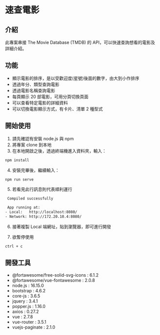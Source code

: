# 速查電影

## 介紹
此專案串接 The Movie Database (TMDB) 的 API，可以快速查詢想看的電影及詳細介紹。

## 功能
- 顯示電影的排序，是以受歡迎度(星號)後面的數字，由大到小作排序
- 透過年分、類型查詢電影
- 透過電影名稱查詢電影
- 每頁顯示 20 部電影，可用分頁切換頁面
- 可以查看特定電影的詳細資料
- 可以切換電影顯示方式，有卡片、清單 2 種型式

## 開始使用
1. 請先確認有安裝 node.js 與 npm
2. 將專案 clone 到本地
3. 在本地開啟之後，透過終端機進入資料夾，輸入：

  ```bash
  npm install
  ```

4. 安裝完畢後，繼續輸入：

  ```bash
  npm run serve
  ```
  
5. 若看見此行訊息則代表順利運行
  ```bash
   Compiled successfully

   App running at:
  - Local:   http://localhost:8080/
  - Network: http://172.20.10.4:8080/
  ```

6. 接著複製 Local 端網址，貼到瀏覽器，即可進行開發

7. 欲暫停使用

  ```bash
  ctrl + c
  ```

## 開發工具
- @fortawesome/free-solid-svg-icons : 6.1.2
- @fortawesome/vue-fontawesome : 2.0.8
- node.js : 16.15.0
- bootstrap : 4.6.2
- core-js : 3.6.5
- jquery : 3.4.1
- popper.js : 1.16.0
- axios : 0.27.2
- vue : 2.7.8
- vue-router : 3.5.1
- vuejs-paginate : 2.1.0

